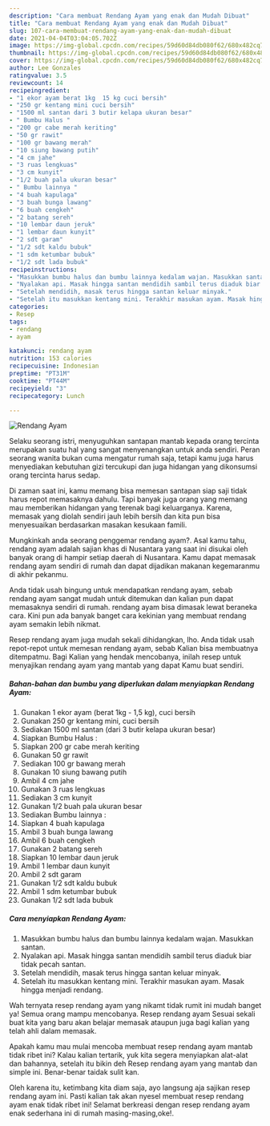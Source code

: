 ```yaml
---
description: "Cara membuat Rendang Ayam yang enak dan Mudah Dibuat"
title: "Cara membuat Rendang Ayam yang enak dan Mudah Dibuat"
slug: 107-cara-membuat-rendang-ayam-yang-enak-dan-mudah-dibuat
date: 2021-04-04T03:04:05.702Z
image: https://img-global.cpcdn.com/recipes/59d60d84db080f62/680x482cq70/rendang-ayam-foto-resep-utama.jpg
thumbnail: https://img-global.cpcdn.com/recipes/59d60d84db080f62/680x482cq70/rendang-ayam-foto-resep-utama.jpg
cover: https://img-global.cpcdn.com/recipes/59d60d84db080f62/680x482cq70/rendang-ayam-foto-resep-utama.jpg
author: Lee Gonzales
ratingvalue: 3.5
reviewcount: 14
recipeingredient:
- "1 ekor ayam berat 1kg  15 kg cuci bersih"
- "250 gr kentang mini cuci bersih"
- "1500 ml santan dari 3 butir kelapa ukuran besar"
- " Bumbu Halus "
- "200 gr cabe merah keriting"
- "50 gr rawit"
- "100 gr bawang merah"
- "10 siung bawang putih"
- "4 cm jahe"
- "3 ruas lengkuas"
- "3 cm kunyit"
- "1/2 buah pala ukuran besar"
- " Bumbu lainnya "
- "4 buah kapulaga"
- "3 buah bunga lawang"
- "6 buah cengkeh"
- "2 batang sereh"
- "10 lembar daun jeruk"
- "1 lembar daun kunyit"
- "2 sdt garam"
- "1/2 sdt kaldu bubuk"
- "1 sdm ketumbar bubuk"
- "1/2 sdt lada bubuk"
recipeinstructions:
- "Masukkan bumbu halus dan bumbu lainnya kedalam wajan. Masukkan santan."
- "Nyalakan api. Masak hingga santan mendidih sambil terus diaduk biar tidak pecah santan."
- "Setelah mendidih, masak terus hingga santan keluar minyak."
- "Setelah itu masukkan kentang mini. Terakhir masukan ayam. Masak hingga menjadi rendang."
categories:
- Resep
tags:
- rendang
- ayam

katakunci: rendang ayam 
nutrition: 153 calories
recipecuisine: Indonesian
preptime: "PT31M"
cooktime: "PT44M"
recipeyield: "3"
recipecategory: Lunch

---
```



![Rendang Ayam](https://img-global.cpcdn.com/recipes/59d60d84db080f62/680x482cq70/rendang-ayam-foto-resep-utama.jpg)

Selaku seorang istri, menyuguhkan santapan mantab kepada orang tercinta merupakan suatu hal yang sangat menyenangkan untuk anda sendiri. Peran seorang  wanita bukan cuma mengatur rumah saja, tetapi kamu juga harus menyediakan kebutuhan gizi tercukupi dan juga hidangan yang dikonsumsi orang tercinta harus sedap.

Di zaman  saat ini, kamu memang bisa memesan santapan siap saji tidak harus repot memasaknya dahulu. Tapi banyak juga orang yang memang mau memberikan hidangan yang terenak bagi keluarganya. Karena, memasak yang diolah sendiri jauh lebih bersih dan kita pun bisa menyesuaikan berdasarkan masakan kesukaan famili. 



Mungkinkah anda seorang penggemar rendang ayam?. Asal kamu tahu, rendang ayam adalah sajian khas di Nusantara yang saat ini disukai oleh banyak orang di hampir setiap daerah di Nusantara. Kamu dapat memasak rendang ayam sendiri di rumah dan dapat dijadikan makanan kegemaranmu di akhir pekanmu.

Anda tidak usah bingung untuk mendapatkan rendang ayam, sebab rendang ayam sangat mudah untuk ditemukan dan kalian pun dapat memasaknya sendiri di rumah. rendang ayam bisa dimasak lewat beraneka cara. Kini pun ada banyak banget cara kekinian yang membuat rendang ayam semakin lebih nikmat.

Resep rendang ayam juga mudah sekali dihidangkan, lho. Anda tidak usah repot-repot untuk memesan rendang ayam, sebab Kalian bisa membuatnya ditempatmu. Bagi Kalian yang hendak mencobanya, inilah resep untuk menyajikan rendang ayam yang mantab yang dapat Kamu buat sendiri.

<!--inarticleads1-->

##### Bahan-bahan dan bumbu yang diperlukan dalam menyiapkan Rendang Ayam:

1. Gunakan 1 ekor ayam (berat 1kg - 1,5 kg), cuci bersih
1. Gunakan 250 gr kentang mini, cuci bersih
1. Sediakan 1500 ml santan (dari 3 butir kelapa ukuran besar)
1. Siapkan  Bumbu Halus :
1. Siapkan 200 gr cabe merah keriting
1. Gunakan 50 gr rawit
1. Sediakan 100 gr bawang merah
1. Gunakan 10 siung bawang putih
1. Ambil 4 cm jahe
1. Gunakan 3 ruas lengkuas
1. Sediakan 3 cm kunyit
1. Gunakan 1/2 buah pala ukuran besar
1. Sediakan  Bumbu lainnya :
1. Siapkan 4 buah kapulaga
1. Ambil 3 buah bunga lawang
1. Ambil 6 buah cengkeh
1. Gunakan 2 batang sereh
1. Siapkan 10 lembar daun jeruk
1. Ambil 1 lembar daun kunyit
1. Ambil 2 sdt garam
1. Gunakan 1/2 sdt kaldu bubuk
1. Ambil 1 sdm ketumbar bubuk
1. Gunakan 1/2 sdt lada bubuk




<!--inarticleads2-->

##### Cara menyiapkan Rendang Ayam:

1. Masukkan bumbu halus dan bumbu lainnya kedalam wajan. Masukkan santan.
1. Nyalakan api. Masak hingga santan mendidih sambil terus diaduk biar tidak pecah santan.
1. Setelah mendidih, masak terus hingga santan keluar minyak.
1. Setelah itu masukkan kentang mini. Terakhir masukan ayam. Masak hingga menjadi rendang.




Wah ternyata resep rendang ayam yang nikamt tidak rumit ini mudah banget ya! Semua orang mampu mencobanya. Resep rendang ayam Sesuai sekali buat kita yang baru akan belajar memasak ataupun juga bagi kalian yang telah ahli dalam memasak.

Apakah kamu mau mulai mencoba membuat resep rendang ayam mantab tidak ribet ini? Kalau kalian tertarik, yuk kita segera menyiapkan alat-alat dan bahannya, setelah itu bikin deh Resep rendang ayam yang mantab dan simple ini. Benar-benar taidak sulit kan. 

Oleh karena itu, ketimbang kita diam saja, ayo langsung aja sajikan resep rendang ayam ini. Pasti kalian tak akan nyesel membuat resep rendang ayam enak tidak ribet ini! Selamat berkreasi dengan resep rendang ayam enak sederhana ini di rumah masing-masing,oke!.

